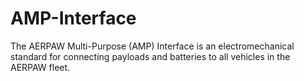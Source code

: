 # AMP-Interface
The AERPAW Multi-Purpose (AMP) Interface is an electromechanical standard for connecting payloads and batteries to all vehicles in the AERPAW fleet.

